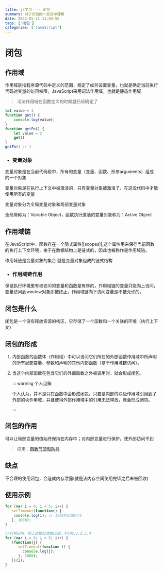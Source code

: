 ```yaml
---
title: js学习 --- 闭包
summary: 对于闭包的一些简单理解
date: 2022-05-21 13:09:55
tags: ['闭包']
categories: ['JavaScript']
---
```


# 闭包

## 作用域

作用域是指程序源代码中定义的范围，规定了如何设置变量，也就是确定当前执行代码对变量的访问权限，JavaScript采用词法作用域，也就是静态作用域

> 词法作用域在函数定义的时候就已经确定了

```js
let value = 1
function get() {
    console.log(value);
}
function getFn() {
    let value = 2
    get()
}
getFn() // 1
```

+ ### 变量对象

变量对象是在当前代码段中，所有的变量（变量、函数、形参arguments）组成的一个对象

变量对象是在执行上下文中被激活的，只有变量对象被激活了，在这段代码中才能使用所有的变量

变量对象分为全局变量对象和局部变量对象

全局简称为：Variable Object，函数执行激活的变量对象称为：Active Object

## 作用域链

在JavaScript中，函数存在一个隐式属性[[scopes]],这个属性用来保存当前函数的执行上下文环境，由于在数据结构上是链式的，因此也被称作是作用域链。

作用域链是变量对象的集合 就是变量对象组成的链式结构

+ ### 作用域链作用

保证执行环境里有权访问的变量和函数是有序的，作用域链的变量只能向上访问，变量访问到window对象即被终止，作用域链向下访问变量是不被允许的。

## 闭包是什么

闭包是一个没有释放资源的栈区，它存储了一个函数和一个关联的环境（执行上下文）

## 闭包的形成

1. 内部函数的函数体（作用域）中可以访问它们所在的外部函数作用域中所声明的所有局部变量、参数和声明的其他内部函数（基于作用域链访问）。

2. 当这个内部函数在包含它们的外部函数之外被调用时，就会形成闭包。

   ::: warning 个人见解

   个人认为，并不是只在函数中会形成闭包，只要是内部的块级作用域引用到了外部的块作用域，并且使得外部作用域中的引用无法释放，就会形成闭包。

   :::

## 闭包的作用
可以让局部变量的值始终保持在内存中；对内部变量进行保护，使外部访问不到
> 应用：[函数节流和防抖](./DebounceThrottling.md)
## 缺点
不合理的使用闭包，会造成内存泄露(就是该内存空间使用完毕之后未被回收)

## 使用示例
```javascript
for (var i = 0; i < 5; i++) {
   setTimeout(function() {
    console.log(i); // 1s后打印出5个5
   }, 1000);
}

//利用闭包，将上述题目改成1s后，打印0,1,2,3,4
for (var i = 0; i < 5; i++) {
   (function(j) {
      setTimeout(function () {
        console.log(j);
      }, 1000);
   })(i);
}
```

